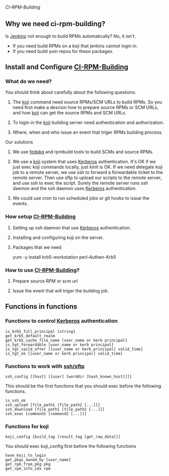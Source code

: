###### CI-RPM-Building ######

## Why we need ci-rpm-building?

Is [Jenkins](http://jenkins-ci.org/) not enough to build RPMs automatically?
No, it isn't.

-  If you need build RPMs on a koji that jenkins cannot login in.
-  If you need build yum repos for these packages.

## Install and Configure [CI-RPM-Building](https://github.com/xning/ci-rpm-building)

### What do we need?

You should think about carefully about the following questions.

1. The [koji](https://fedorahosted.org/koji/) command need source RPMs/SCM URLs to
build RPMs. So you need first make a descion how to prepare source RPMs or SCM URLs,
and how [koji](https://fedorahosted.org/koji/) can get the source RPMs and SCM URLs.

2. To login in the [koji](https://fedorahosted.org/koji/) building server need
authentication and authorization.

3. Where, when and who issue an event that triger RPMs building process.

Our solutions

1. We use [fedpkg](https://fedorahosted.org/koji/) and rpmbuild tools to build SCMs
and source RPMs.

2. We use a [koji](https://fedorahosted.org/koji/) system that uses
[Kerberos](http://web.mit.edu/kerberos/) authentication. It's OK if we just exec
koji commands locally, just kinit is OK. If we need delegate koji job to a remote
server, we use ssh to forward a forwardable ticket to the remote server. Then
use sftp to upload our scripts to the remote server, and use ssh to exec the
script. Surely the remote server runs ssh daemon and the ssh daemon uses
[Kerberos](http://web.mit.edu/kerberos/) authentication.

3. We could use cron to run scheduled jobs or git hooks to issue the events.

### How setup [CI-RPM-Building](https://github.com/xning/ci-rpm-building)

1. Setting up ssh daemon that use [Kerberos](http://web.mit.edu/kerberos/) authentication.

2. Installing and configuring koji on the server.

3. Packages that we need

    yum -y install krb5-workstation perl-Authen-Krb5

### How to use [CI-RPM-Building](https://github.com/xning/ci-rpm-building)?

1. Prepare source RPM or scm url

2. Issue the event that will triger the building job.

## Functions in functions

### Functions to control [Kerberos](http://web.mit.edu/kerberos/) authentication

    is_krb5_full_principal [string]
    get_krb5_default_realm
    get_krb5_cache_file_name [user_name or kerb principal]
    is_tgt_forwardable [user_name or kerb principal]
    is_tgt_vaild_after [[user_name or kerb principal] valid_time]
    is_tgt_ok [[user_name or kerb principal] valid_time]
    
### Functions to work with [ssh/sftp](http://www.openssh.com/)

    ssh_config [[host] [[user] [worddir [hash_known_host]]]]
    
This should be the first functions that you should exec before the following functions.

    is_ssh_ok
    ssh_upload [file_path1 [file_path2 [...]]]
    ssh_download [file_path1 [file_path2 [...]]]
    ssh_exec [command1 [command2 [...]]]

### Functions for koji

    koji_config [build_tag [result_tag [get_raw_data]]]
    
You should exec koji_config first before the following functions

    have_koji_to_login
    get_pkgs_owned_by [user_name]
    get_rpm_from_pkg pkg
    get_rpm_info_idx rpm
